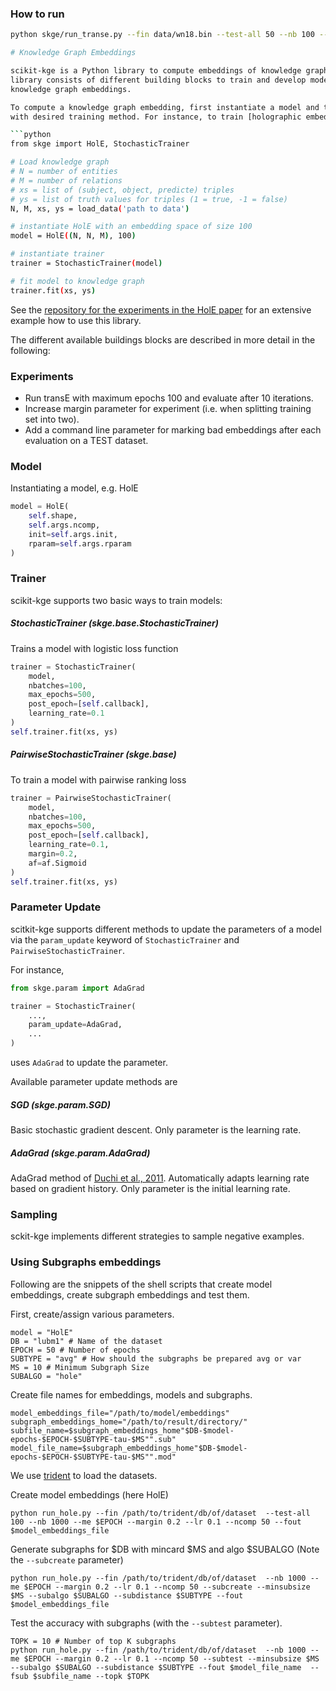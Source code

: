 ### How to run

```bash
python skge/run_transe.py --fin data/wn18.bin --test-all 50 --nb 100 --me 500 --margin 2.0 --lr 0.1 --ncomp 50 --fgrad numbers.txt

# Knowledge Graph Embeddings

scikit-kge is a Python library to compute embeddings of knowledge graphs. The
library consists of different building blocks to train and develop models for
knowledge graph embeddings.

To compute a knowledge graph embedding, first instantiate a model and then train it
with desired training method. For instance, to train [holographic embeddings of knowledge graphs](http://arxiv.org/abs/1510.04935) (HolE) with a logistcc loss function:

```python
from skge import HolE, StochasticTrainer

# Load knowledge graph 
# N = number of entities
# M = number of relations
# xs = list of (subject, object, predicte) triples
# ys = list of truth values for triples (1 = true, -1 = false)
N, M, xs, ys = load_data('path to data')

# instantiate HolE with an embedding space of size 100
model = HolE((N, N, M), 100)

# instantiate trainer
trainer = StochasticTrainer(model)

# fit model to knowledge graph
trainer.fit(xs, ys)
```

See the [repository for the experiments in the HolE paper](https://github.com/mnick/holographic-embeddings) for an extensive example how to use this library.

The different available buildings blocks are described in more detail in the following:


### Experiments

* Run transE with maximum epochs 100 and evaluate after 10 iterations.
* Increase margin parameter for experiment (i.e. when splitting training set into two).
* Add a command line parameter for marking bad embeddings after each evaluation on a TEST dataset.

### Model

Instantiating a model, e.g. HolE
```python
model = HolE(
    self.shape,
    self.args.ncomp,
    init=self.args.init,
    rparam=self.args.rparam
)
```

### Trainer

scikit-kge supports two basic ways to train models: 

##### StochasticTrainer (skge.base.StochasticTrainer)
Trains a model with logistic loss function
```python
trainer = StochasticTrainer(
    model,
    nbatches=100,
    max_epochs=500,
    post_epoch=[self.callback],
    learning_rate=0.1
)
self.trainer.fit(xs, ys)
```
##### PairwiseStochasticTrainer (skge.base)
To train a model with pairwise ranking loss
```python
trainer = PairwiseStochasticTrainer(
    model,
    nbatches=100,
    max_epochs=500,
    post_epoch=[self.callback],
    learning_rate=0.1,
    margin=0.2,
    af=af.Sigmoid
)
self.trainer.fit(xs, ys)
```

### Parameter Update
scitkit-kge supports different methods to update the parameters of a model via
the `param_update` keyword of `StochasticTrainer` and `PairwiseStochasticTrainer`.

For instance,
```python
from skge.param import AdaGrad

trainer = StochasticTrainer(
    ...,
    param_update=AdaGrad,
    ...
)
```
uses `AdaGrad` to update the parameter. 

Available parameter update methods are
##### SGD (skge.param.SGD)
Basic stochastic gradient descent. Only parameter is the learning rate.

##### AdaGrad (skge.param.AdaGrad)
AdaGrad method of [Duchi et al., 2011](http://jmlr.org/papers/volume12/duchi11a/duchi11a.pdf). Automatically adapts learning rate based on gradient history. Only parameter is the initial learning rate.

### Sampling
sckit-kge implements different strategies to sample negative examples.


### Using Subgraphs embeddings

Following are the snippets of the shell scripts that create model embeddings, create subgraph embeddings and test them.

First, create/assign various parameters.
```
model = "HolE"
DB = "lubm1" # Name of the dataset
EPOCH = 50 # Number of epochs
SUBTYPE = "avg" # How should the subgraphs be prepared avg or var
MS = 10 # Minimum Subgraph Size
SUBALGO = "hole"
```

Create file names for embeddings, models and subgraphs.
```
model_embeddings_file="/path/to/model/embeddings"
subgraph_embeddings_home="/path/to/result/directory/"
subfile_name=$subgraph_embeddings_home"$DB-$model-epochs-$EPOCH-$SUBTYPE-tau-$MS"".sub"
model_file_name=$subgraph_embeddings_home"$DB-$model-epochs-$EPOCH-$SUBTYPE-tau-$MS"".mod"
```
We use [trident](https://github.com/karmaresearch/trident) to load the datasets.

Create model embeddings (here HolE)
```
python run_hole.py --fin /path/to/trident/db/of/dataset  --test-all 100 --nb 1000 --me $EPOCH --margin 0.2 --lr 0.1 --ncomp 50 --fout $model_embeddings_file
```

Generate subgraphs for $DB with mincard $MS and algo $SUBALGO (Note the `--subcreate` parameter)
```
python run_hole.py --fin /path/to/trident/db/of/dataset  --nb 1000 --me $EPOCH --margin 0.2 --lr 0.1 --ncomp 50 --subcreate --minsubsize $MS --subalgo $SUBALGO --subdistance $SUBTYPE --fout $model_embeddings_file
```

Test the accuracy with subgraphs (with the `--subtest` parameter).

```
TOPK = 10 # Number of top K subgraphs
python run_hole.py --fin /path/to/trident/db/of/dataset  --nb 1000 --me $EPOCH --margin 0.2 --lr 0.1 --ncomp 50 --subtest --minsubsize $MS --subalgo $SUBALGO --subdistance $SUBTYPE --fout $model_file_name  --fsub $subfile_name --topk $TOPK
```
